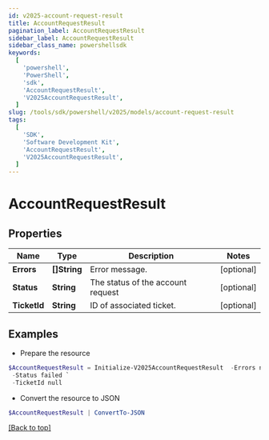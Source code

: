 ```yaml
---
id: v2025-account-request-result
title: AccountRequestResult
pagination_label: AccountRequestResult
sidebar_label: AccountRequestResult
sidebar_class_name: powershellsdk
keywords:
  [
    'powershell',
    'PowerShell',
    'sdk',
    'AccountRequestResult',
    'V2025AccountRequestResult',
  ]
slug: /tools/sdk/powershell/v2025/models/account-request-result
tags:
  [
    'SDK',
    'Software Development Kit',
    'AccountRequestResult',
    'V2025AccountRequestResult',
  ]
---
```


# AccountRequestResult

## Properties

| Name         | Type         | Description                       | Notes      |
| ------------ | ------------ | --------------------------------- | ---------- |
| **Errors**   | **[]String** | Error message.                    | [optional] |
| **Status**   | **String**   | The status of the account request | [optional] |
| **TicketId** | **String**   | ID of associated ticket.          | [optional] |

## Examples

- Prepare the resource

```powershell
$AccountRequestResult = Initialize-V2025AccountRequestResult  -Errors null `
 -Status failed `
 -TicketId null
```

- Convert the resource to JSON

```powershell
$AccountRequestResult | ConvertTo-JSON
```

[[Back to top]](#)
